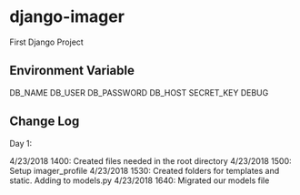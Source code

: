 # django-imager
First Django Project

## Environment Variable

DB_NAME
DB_USER
DB_PASSWORD
DB_HOST
SECRET_KEY
DEBUG

## Change Log

Day 1:

4/23/2018 1400: Created files needed in the root directory
4/23/2018 1500: Setup imager_profile
4/23/2018 1530: Created folders for templates and static. Adding to models.py
4/23/2018 1640: Migrated our models file